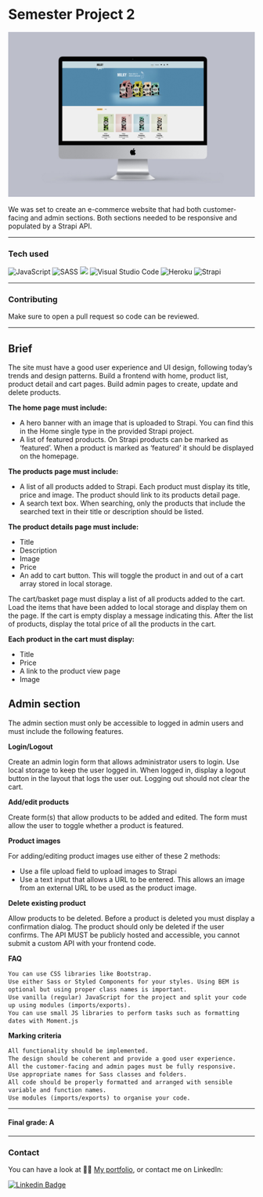 # Semester Project 2

![image](images/semester_image.jpg)

We was set to create an e-commerce website that had both customer-facing and admin sections.
Both sections needed to be responsive and populated by a Strapi API.

---

### Tech used

![JavaScript](https://img.shields.io/badge/javascript-%23323330.svg?style=for-the-badge&logo=javascript&logoColor=%23F7DF1E) 
![SASS](https://img.shields.io/badge/SASS-hotpink.svg?style=for-the-badge&logo=SASS&logoColor=white) <img src="https://img.shields.io/badge/Bootstrap-563D7C?style=for-the-badge&logo=bootstrap&logoColor=white" /> ![Visual Studio Code](https://img.shields.io/badge/Visual%20Studio%20Code-0078d7.svg?style=for-the-badge&logo=visual-studio-code&logoColor=white)
![Heroku](https://img.shields.io/badge/heroku-%23430098.svg?style=for-the-badge&logo=heroku&logoColor=white)
![Strapi](https://img.shields.io/badge/strapi-%232E7EEA.svg?style=for-the-badge&logo=strapi&logoColor=white)


---

### Contributing

Make sure to open a pull request so code can be reviewed.

---


## Brief

The site must have a good user experience and UI design, following today’s trends and design patterns.
Build a frontend with home, product list, product detail and cart pages.
Build admin pages to create, update and delete products.

**The home page must include:**

- A hero banner with an image that is uploaded to Strapi. You can find this in the Home single type in the provided Strapi project.
- A list of featured products. On Strapi products can be marked as ‘featured’. When a product is marked as ‘featured’ it should be displayed on the homepage.

**The products page must include:**

- A list of all products added to Strapi. Each product must display its title, price and image. The product should link to its products detail page.
- A search text box. When searching, only the products that include the searched text in their title or description should be listed.

**The product details page must include:**

- Title
- Description
- Image
- Price
- An add to cart button. This will toggle the product in and out of a cart array stored in local storage.

The cart/basket page must display a list of all products added to the cart.
Load the items that have been added to local storage and display them on the page. If the cart is empty display a message indicating this.
After the list of products, display the total price of all the products in the cart.

**Each product in the cart must display:**

- Title
- Price
- A link to the product view page
- Image

## Admin section
The admin section must only be accessible to logged in admin users and must include the following features.

**Login/Logout**

Create an admin login form that allows administrator users to login. Use local storage to keep the user logged in.
When logged in, display a logout button in the layout that logs the user out. Logging out should not clear the cart.

**Add/edit products**

Create form(s) that allow products to be added and edited. The form must allow the user to toggle whether a product is featured.

**Product images**

For adding/editing product images use either of these 2 methods:

- Use a file upload field to upload images to Strapi
- Use a text input that allows a URL to be entered. This allows an image from an external URL to be used as the product image.

**Delete existing product**

Allow products to be deleted. Before a product is deleted you must display a confirmation dialog.
The product should only be deleted if the user confirms.
The API MUST be publicly hosted and accessible, you cannot submit a custom API with your frontend code.

**FAQ**

    You can use CSS libraries like Bootstrap.
    Use either Sass or Styled Components for your styles. Using BEM is optional but using proper class names is important.
    Use vanilla (regular) JavaScript for the project and split your code up using modules (imports/exports).
    You can use small JS libraries to perform tasks such as formatting dates with Moment.js

**Marking criteria**

    All functionality should be implemented.
    The design should be coherent and provide a good user experience.
    All the customer-facing and admin pages must be fully responsive.
    Use appropriate names for Sass classes and folders.
    All code should be properly formatted and arranged with sensible variable and function names.
    Use modules (imports/exports) to organise your code.
    
---

#### Final grade: A

---

### Contact

You can have a look at 👩‍🎨 [My portfolio](https://iselinklementin.netlify.app/), or contact me on LinkedIn:

[![Linkedin Badge](https://img.shields.io/badge/-IselinHaugen-white?style=for-the-badge&logo=Linkedin&logoColor=0077b5&link=https://www.linkedin.com/in/iselinhaugen)](https://www.linkedin.com/in/iselinhaugen)

